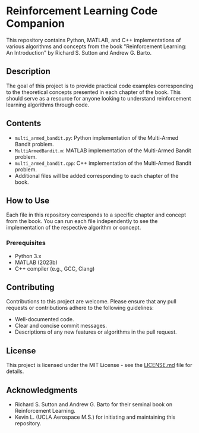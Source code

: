 # Reinforcement Learning Code Companion

This repository contains Python, MATLAB, and C++ implementations of various algorithms and concepts from the book "Reinforcement Learning: An Introduction" by Richard S. Sutton and Andrew G. Barto.

## Description

The goal of this project is to provide practical code examples corresponding to the theoretical concepts presented in each chapter of the book. This should serve as a resource for anyone looking to understand reinforcement learning algorithms through code.

## Contents

- `multi_armed_bandit.py`: Python implementation of the Multi-Armed Bandit problem.
- `MultiArmedBandit.m`: MATLAB implementation of the Multi-Armed Bandit problem.
- `multi_armed_bandit.cpp`: C++ implementation of the Multi-Armed Bandit problem.
- Additional files will be added corresponding to each chapter of the book.

## How to Use

Each file in this repository corresponds to a specific chapter and concept from the book. You can run each file independently to see the implementation of the respective algorithm or concept.

### Prerequisites

- Python 3.x
- MATLAB (2023b)
- C++ compiler (e.g., GCC, Clang)

## Contributing

Contributions to this project are welcome. Please ensure that any pull requests or contributions adhere to the following guidelines:
- Well-documented code.
- Clear and concise commit messages.
- Descriptions of any new features or algorithms in the pull request.

## License

This project is licensed under the MIT License - see the [LICENSE.md](LICENSE.md) file for details.

## Acknowledgments

- Richard S. Sutton and Andrew G. Barto for their seminal book on Reinforcement Learning.
- Kevin L. (UCLA Aerospace M.S.) for initiating and maintaining this repository.
